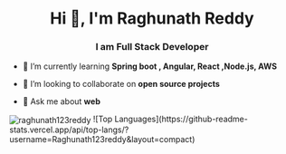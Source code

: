 <h1 align="center">Hi 👋, I'm Raghunath Reddy</h1>
<h3 align="center">I am Full Stack Developer</h3>

- 🌱 I’m currently learning **Spring boot , Angular, React ,Node.js, AWS**

- 👯 I’m looking to collaborate on **open source projects**

- 💬 Ask me about **web**
<!-- <div align="center">
<h3>Connect with me:</h3>
<a href="https://linkedin.com/in/https://www.linkedin.com/in/raghunath12/" target="blank"><img align="center" src="https://raw.githubusercontent.com/rahuldkjain/github-profile-readme-generator/master/src/images/icons/Social/linked-in-alt.svg" alt="https://www.linkedin.com/in/raghunath12/" height="30" width="40" /></a>
<a href="https://leetcode.com/u/Raghunathreddy/" target="blank"><img align="center" src="https://raw.githubusercontent.com/rahuldkjain/github-profile-readme-generator/master/src/images/icons/Social/leet-code.svg" alt="https://leetcode.com/u/raghunathreddy/" height="30" width="40" /></a>
</p>
</div> -->
<p><img align="center" src="https://github-readme-stats.vercel.app/api/top-langs?username=raghunath123reddy&show_icons=true&locale=en&layout=compact" alt="raghunath123reddy" />
![Top Languages](https://github-readme-stats.vercel.app/api/top-langs/?username=Raghunath123reddy&layout=compact)
<!--



</div> -->

</p>




